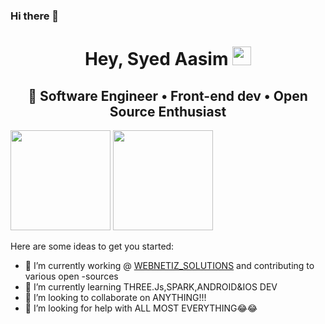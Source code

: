 ### Hi there 👋
<h1 align="center">Hey, Syed Aasim <img src="https://raw.githubusercontent.com/aemmadi/aemmadi/master/wave.gif" width="30px"></h1> 
<h2 align="center"> 🚀 Software Engineer • Front-end dev • Open Source Enthusiast </h2>


<!--**aasim-syed/aasim-syed** is a ✨ _special_ ✨ repository because its `README.md` (this file) appears on your GitHub profile.-->
 <img src="https://octodex.github.com/images/daftpunktocat-thomas.gif" height="160px" width="160px"> <img src="https://octodex.github.com/images/daftpunktocat-guy.gif" height="160px" width="160px">

Here are some ideas to get you started:

- 🔭 I’m currently working @ <a href="webnetizsolutions.net">WEBNETIZ_SOLUTIONS</a> and contributing to various open -sources
- 🌱 I’m currently learning THREE.Js,SPARK,ANDROID&IOS DEV
- 👯 I’m looking to collaborate on ANYTHING!!!
- 🤔 I’m looking for help with ALL MOST EVERYTHING😂😂
